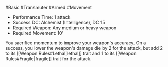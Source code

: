 #Basic #Transmuter #Armed #Movement
 
- Performance Time: 1 attack
- Success DC: Alchemist (Intelligence), DC 15
- Required Weapon: Any medium or heavy weapon
- Required Movement: 10'
 
You sacrifice momentum to improve your weapon's accuracy. On a success, you lower the weapon's damage die by 2 for the attack, but add 2 to its [[Weapon Rules#Lethal|lethal]] trait and 1 to its [[Weapon Rules#Fragile|fragile]] trait for the attack.